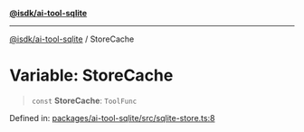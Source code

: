 [**@isdk/ai-tool-sqlite**](../README.md)

***

[@isdk/ai-tool-sqlite](../globals.md) / StoreCache

# Variable: StoreCache

> `const` **StoreCache**: `ToolFunc`

Defined in: [packages/ai-tool-sqlite/src/sqlite-store.ts:8](https://github.com/isdk/ai-tool-sqlite.js/blob/845862c47602d22555d85e9da1cf6d3511d18a9b/src/sqlite-store.ts#L8)
